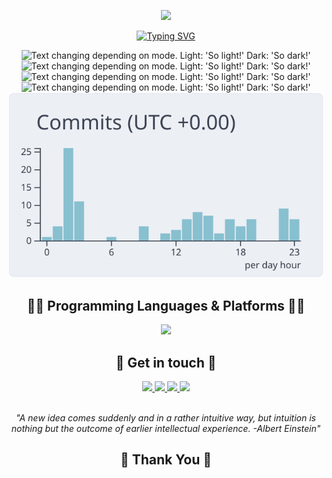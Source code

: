 <div align='center'>
  
![](https://capsule-render.vercel.app/api?type=waving&height=200&color=0F0FF0&text=Hello,%20I'm%20Abdelrahman!&fontColor=FFFF&fontAlign=50&fontAlignY=40&animation=fadeIn)

<p align="center">
  <a href="https://git.io/typing-svg"><img src="https://readme-typing-svg.herokuapp.com?font=Fira+Code&duration=3000&pause=500&color=F75C7E&center=true&random=false&width=720&lines=Computer+Engineering+Junior+and+Backend+Developer;Aspiring+to+learn+new+things+and+sharpen+my+skills" alt="Typing SVG" /></a>
</p> 

</div>

  
<div align='center'>
  
<!-- <img width="250" align="right" src="https://c.tenor.com/_DOBjnGspYAAAAAM/code-coding.gif"> -->

<picture>
  <source media="(prefers-color-scheme: dark)" srcset="http://github-profile-summary-cards.vercel.app/api/cards/profile-details?username=Abdulrahman-Mostafa10&theme=github_dark">
  <img alt="Text changing depending on mode. Light: 'So light!' Dark: 'So dark!'" src="http://github-profile-summary-cards.vercel.app/api/cards/profile-details?username=Abdulrahman-Mostafa10&theme=github_dark">
</picture>

<picture>
  <source media="(prefers-color-scheme: dark)" srcset="http://github-profile-summary-cards.vercel.app/api/cards/repos-per-language?username=Abdulrahman-Mostafa10&theme=github_dark">
  <img alt="Text changing depending on mode. Light: 'So light!' Dark: 'So dark!'" src="http://github-profile-summary-cards.vercel.app/api/cards/repos-per-language?username=Abdulrahman-Mostafa10&theme=github_dark">
</picture>

<picture>
  <source media="(prefers-color-scheme: dark)" srcset="http://github-profile-summary-cards.vercel.app/api/cards/most-commit-language?username=Abdulrahman-Mostafa&theme=github_dark">
  <img alt="Text changing depending on mode. Light: 'So light!' Dark: 'So dark!'" src="http://github-profile-summary-cards.vercel.app/api/cards/most-commit-language?username=Abdulrahman-Mostafa&theme=github_dark">
</picture>

 <picture>
  <source media="(prefers-color-scheme: dark)" srcset="http://github-profile-summary-cards.vercel.app/api/cards/stats?username=Abdulrahman-Mostafa10&theme=github_dark">
  <img alt="Text changing depending on mode. Light: 'So light!' Dark: 'So dark!'" src="http://github-profile-summary-cards.vercel.app/api/cards/stats?username=Abdulrahman-Mostafa10&theme=github_dark">
</picture>

<picture>
  <source media="(prefers-color-scheme: dark)" srcset="http://github-profile-summary-cards.vercel.app/api/cards/productive-time?username=Abdulrahman-Mostafa10&theme=github_dark&utcOffset=+3">
  <img alt="Text changing depending on mode. Light: 'So light!' Dark: 'So dark!'" src="https://raw.githubusercontent.com/EssamWisam/temp/master/profile-summary-card-output/nord_bright/4-productive-time.svg">
</picture>

</div>

<div align='center'>
    <h2> 👨‍💻 Programming Languages & Platforms 👩‍💻 </h2>
     <a href="https://skillicons.dev/"><img src="https://skillicons.dev/icons?i=python,tensorflow,ruby,rails,nodejs,ts,js,java,cpp,c,mysql,postgresql,html,sass,arduino"/></a>
</div>

<div align='center'>
   <h2> 💬 Get in touch 💬 </h2>
  <a href="https://x.com/_AMostafa_/"> 
  <img src="https://skillicons.dev/icons?i=twitter"/>
  </a>
    <a href="https://www.linkedin.com/in/abd-el-rahman-mostafa-cmp1010/"> 
  <img src="https://skillicons.dev/icons?i=linkedin"/>
        </a>
      <a href="https://discord.com/channels/@me"> 
  <img src="https://skillicons.dev/icons?i=discord"/>
          </a>
         <a href="https://stackoverflow.com/users/23028306/abd-el-rahman-mostafa"> 
  <img src="https://skillicons.dev/icons?i=stackoverflow"/>
             </a>
  </div>

<br>
<p align='center'><i> "A new idea comes suddenly and in a rather intuitive way, but intuition is nothing but the outcome of earlier intellectual experience. -Albert Einstein" </i></p>
  
  
  <div align='center'>
   <h2> 💖 Thank You 💖 </h2>
